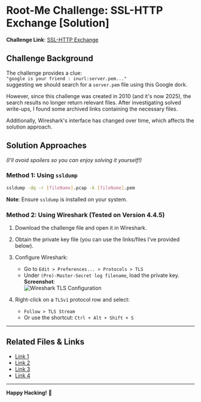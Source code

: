 
# Root-Me Challenge: SSL-HTTP Exchange \[Solution\]

**Challenge Link**: [SSL-HTTP Exchange](https://www.root-me.org/en/Challenges/Network/SSL-HTTP-exchange)

## Challenge Background
The challenge provides a clue:  
`"google is your friend : inurl:server.pem..."`  
suggesting we should search for a `server.pem` file using this Google dork.  

However, since this challenge was created in 2010 (and it's now 2025), the search results no longer return relevant files. After investigating solved write-ups, I found some archived links containing the necessary files.

Additionally, Wireshark's interface has changed over time, which affects the solution approach.

## Solution Approaches
*(I'll avoid spoilers so you can enjoy solving it yourself!)*

### Method 1: Using `ssldump`
```sh
ssldump -dq -r [fileName].pcap -k [fileName].pem
```
**Note**: Ensure `ssldump` is installed on your system.

### Method 2: Using Wireshark (Tested on Version 4.4.5)
1. Download the challenge file and open it in Wireshark.
2. Obtain the private key file (you can use the links/files I’ve provided below).
3. Configure Wireshark:  
   - Go to `Edit > Preferences... > Protocols > TLS`  
   - Under `(Pre)-Master-Secret log filename`, load the private key.  
  **Screenshot**:  
  ![Wireshark TLS Configuration](~/tmp/CTF/rootme/Challenges/Network/SSL-HTTP-exchange/wireshark-ssl-master-secret.png)  


4. Right-click on a `TLSv1` protocol row and select:  
   - `Follow > TLS Stream`  
   - Or use the shortcut: `Ctrl + Alt + Shift + S`  

---

## Related Files & Links
- [Link 1](URL)  
- [Link 2](URL)  
- [Link 3](URL)  
- [Link 4](URL)  

---

**Happy Hacking!** 🔐  


